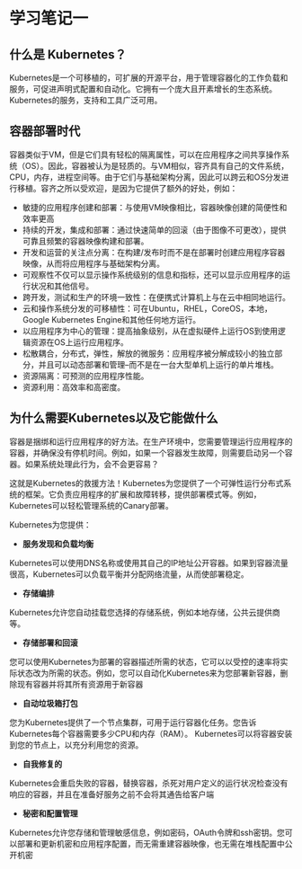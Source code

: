 # 学习笔记一

## 什么是 Kubernetes？

Kubernetes是一个可移植的，可扩展的开源平台，用于管理容器化的工作负载和服务，可促进声明式配置和自动化。它拥有一个庞大且开素增长的生态系统。 Kubernetes的服务，支持和工具广泛可用。


## 容器部署时代

容器类似于VM，但是它们具有轻松的隔离属性，可以在应用程序之间共享操作系统（OS）。因此，容器被认为是轻质的。与VM相似，容齐具有自己的文件系统，CPU，内存，进程空间等。由于它们与基础架构分离，因此可以跨云和OS分发进行移植。容齐之所以受欢迎，是因为它提供了额外的好处，例如：

- 敏捷的应用程序创建和部署：与使用VM映像相比，容器映像创建的简便性和效率更高
- 持续的开发，集成和部署：通过快速简单的回滚（由于图像不可更改），提供可靠且频繁的容器映像构建和部署。
- 开发和运营的关注点分离：在构建/发布时而不是在部署时创建应用程序容器映像，从而将应用程序与基础架构分离。
- 可观察性不仅可以显示操作系统级别的信息和指标，还可以显示应用程序的运行状况和其他信号。
- 跨开发，测试和生产的环境一致性：在便携式计算机上与在云中相同地运行。
- 云和操作系统分发的可移植性：可在Ubuntu，RHEL，CoreOS，本地，Google Kubernetes Engine和其他任何地方运行。
- 以应用程序为中心的管理：提高抽象级别，从在虚拟硬件上运行OS到使用逻辑资源在OS上运行应用程序。
- 松散耦合，分布式，弹性，解放的微服务：应用程序被分解成较小的独立部分，并且可以动态部署和管理–而不是在一台大型单机上运行的单片堆栈。
- 资源隔离：可预测的应用程序性能。
- 资源利用：高效率和高密度。

## 为什么需要Kubernetes以及它能做什么

容器是捆绑和运行应用程序的好方法。在生产环境中，您需要管理运行应用程序的容器，并确保没有停机时间。例如，如果一个容器发生故障，则需要启动另一个容器。如果系统处理此行为，会不会更容易？

这就是Kubernetes的救援方法！Kubernetes为您提供了一个可弹性运行分布式系统的框架。它负责应用程序的扩展和故障转移，提供部署模式等。例如，Kubernetes可以轻松管理系统的Canary部署。

Kubernetes为您提供：

- **服务发现和负载均衡**

Kubernetes可以使用DNS名称或使用其自己的IP地址公开容器。如果到容器流量很高，Kubernetes可以负载平衡并分配网络流量，从而使部署稳定。

- **存储编排**

Kubernetes允许您自动挂载您选择的存储系统，例如本地存储，公共云提供商等。

- **存储部署和回滚**

您可以使用Kubernetes为部署的容器描述所需的状态，它可以以受控的速率将实际状态改为所需的状态。例如，您可以自动化Kubernetes来为您部署新容器，删除现有容器并将其所有资源用于新容器

- **自动垃圾箱打包**

您为Kubernetes提供了一个节点集群，可用于运行容器化任务。您告诉Kubernetes每个容器需要多少CPU和内存（RAM）。 Kubernetes可以将容器安装到您的节点上，以充分利用您的资源。

- **自我修复的**

Kubernetes会重启失败的容器，替换容器，杀死对用户定义的运行状况检查没有响应的容器，并且在准备好服务之前不会将其通告给客户端

- **秘密和配置管理**

Kubernetes允许您存储和管理敏感信息，例如密码，OAuth令牌和ssh密钥。您可以部署和更新机密和应用程序配置，而无需重建容器映像，也无需在堆栈配置中公开机密






